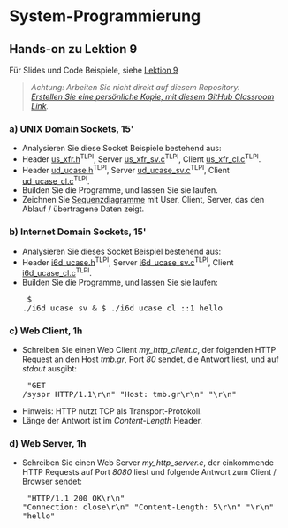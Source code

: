 # System-Programmierung
## Hands-on zu Lektion 9
Für Slides und Code Beispiele, siehe [Lektion 9](../../../fhnw-syspr/blob/master/09/README.md)

> *Achtung: Arbeiten Sie nicht direkt auf diesem Repository.*<br/>
> *[Erstellen Sie eine persönliche Kopie, mit diesem GitHub Classroom Link](https://classroom.github.com/a/muuiaNw8).*

### a) UNIX Domain Sockets, 15'
* Analysieren Sie diese Socket Beispiele bestehend aus:
* Header [us_xfr.h](http://man7.org/tlpi/code/online/book/sockets/us_xfr.h.html)<sup>TLPI</sup>, Server [us_xfr_sv.c](http://man7.org/tlpi/code/online/book/sockets/us_xfr_sv.c.html)<sup>TLPI</sup>, Client [us_xfr_cl.c](http://man7.org/tlpi/code/online/book/sockets/us_xfr_cl.c.html)<sup>TLPI</sup>.
* Header [ud_ucase.h](http://man7.org/tlpi/code/online/book/sockets/ud_ucase.h.html)<sup>TLPI</sup>, Server [ud_ucase_sv.c](http://man7.org/tlpi/code/online/book/sockets/ud_ucase_sv.c.html)<sup>TLPI</sup>, Client [ud_ucase_cl.c](http://man7.org/tlpi/code/online/book/sockets/ud_ucase_cl.c.html)<sup>TLPI</sup>.
* Builden Sie die Programme, und lassen Sie sie laufen.
* Zeichnen Sie [Sequenzdiagramme](http://websequencediagrams.com) mit User, Client, Server, das den Ablauf / übertragene Daten zeigt.

### b) Internet Domain Sockets, 15'
* Analysieren Sie dieses Socket Beispiel bestehend aus:
* Header [i6d_ucase.h](http://man7.org/tlpi/code/online/book/sockets/i6d_ucase.h.html)<sup>TLPI</sup>, Server [i6d_ucase_sv.c](http://man7.org/tlpi/code/online/book/sockets/i6d_ucase_sv.c.html)<sup>TLPI</sup>, Client [i6d_ucase_cl.c](http://man7.org/tlpi/code/online/book/sockets/i6d_ucase_cl.c.html)<sup>TLPI</sup>.
* Builden Sie die Programme, und lassen Sie sie laufen:<pre>
    $ ./i6d_ucase_sv &
    $ ./i6d_ucase_cl ::1 hello</pre>

### c) Web Client, 1h
* Schreiben Sie einen Web Client _my_http_client.c_, der folgenden HTTP Request an den Host _tmb.gr_, Port _80_ sendet, die Antwort liest, und auf _stdout_ ausgibt:<pre>
    "GET /syspr HTTP/1.1\r\n"
    "Host: tmb.gr\r\n"
    "\r\n"</pre>
* Hinweis: HTTP nutzt TCP als Transport-Protokoll.
* Länge der Antwort ist im _Content-Length_ Header.

### d) Web Server, 1h
* Schreiben Sie einen Web Server _my_http_server.c_, der einkommende HTTP Requests auf Port _8080_ liest und folgende Antwort zum Client / Browser sendet:<pre>
    "HTTP/1.1 200 OK\r\n"
    "Connection: close\r\n"
    "Content-Length: 5\r\n"
    "\r\n"
    "hello"</pre>
